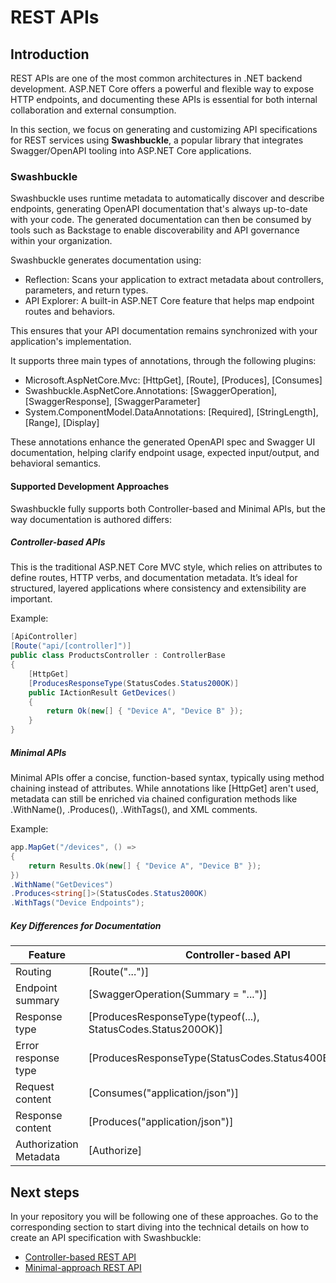 # REST APIs

## Introduction

REST APIs are one of the most common architectures in .NET backend development. ASP.NET Core offers a powerful and flexible way to expose HTTP endpoints, and documenting these APIs is essential for both internal collaboration and external consumption.

In this section, we focus on generating and customizing API specifications for REST services using **Swashbuckle**, a popular library that integrates Swagger/OpenAPI tooling into ASP.NET Core applications.

### Swashbuckle

Swashbuckle uses runtime metadata to automatically discover and describe endpoints, generating OpenAPI documentation that's always up-to-date with your code. The generated documentation can then be consumed by tools such as Backstage to enable discoverability and API governance within your organization.

Swashbuckle generates documentation using:

- Reflection: Scans your application to extract metadata about controllers, parameters, and return types.
- API Explorer: A built-in ASP.NET Core feature that helps map endpoint routes and behaviors.

This ensures that your API documentation remains synchronized with your application's implementation.

It supports three main types of annotations, through the following plugins:

- Microsoft.AspNetCore.Mvc: [HttpGet], [Route], [Produces], [Consumes]
- Swashbuckle.AspNetCore.Annotations: [SwaggerOperation], [SwaggerResponse], [SwaggerParameter]
- System.ComponentModel.DataAnnotations: [Required], [StringLength], [Range], [Display]

These annotations enhance the generated OpenAPI spec and Swagger UI documentation, helping clarify endpoint usage, expected input/output, and behavioral semantics.

#### Supported Development Approaches

Swashbuckle fully supports both Controller-based and Minimal APIs, but the way documentation is authored differs:

##### Controller-based APIs

This is the traditional ASP.NET Core MVC style, which relies on attributes to define routes, HTTP verbs, and documentation metadata. It’s ideal for structured, layered applications where consistency and extensibility are important.

Example:

```csharp
[ApiController]
[Route("api/[controller]")]
public class ProductsController : ControllerBase
{
    [HttpGet]
    [ProducesResponseType(StatusCodes.Status200OK)]
    public IActionResult GetDevices()
    {
        return Ok(new[] { "Device A", "Device B" });
    }
}
```

##### Minimal APIs

Minimal APIs offer a concise, function-based syntax, typically using method chaining instead of attributes. While annotations like [HttpGet] aren't used, metadata can still be enriched via chained configuration methods like .WithName(), .Produces(), .WithTags(), and XML comments.

Example:

```csharp
app.MapGet("/devices", () =>
{
    return Results.Ok(new[] { "Device A", "Device B" });
})
.WithName("GetDevices")
.Produces<string[]>(StatusCodes.Status200OK)
.WithTags("Device Endpoints");
```

##### Key Differences for Documentation

| Feature | Controller-based API | Minimal API |
| ----------- | ----------- | ----------- |
| Routing | [Route("...")] | .MapGet("...") / .MapPost("...") / ... |
| Endpoint summary | [SwaggerOperation(Summary = "...")] | .WithName("") |
| Response type | [ProducesResponseType(typeof(...), StatusCodes.Status200OK)] | .Produces<...>(StatusCodes.Status200OK)  |
| Error response type | [ProducesResponseType(StatusCodes.Status400BadRequest)] | .Produces(StatusCodes.Status400BadRequest)  |
| Request content | [Consumes("application/json")] | .Accepts<...>("application/json") |
| Response content | [Produces("application/json")] | .Produces<...>("application/json") |
| Authorization Metadata | [Authorize] | .RequireAuthorization() |

## Next steps

In your repository you will be following one of these approaches.
Go to the corresponding section to start diving into the technical details on how to create an API specification with Swashbuckle:

- [Controller-based REST API](ControllerBasedApi/index.md#introduction)
- [Minimal-approach REST API](minimalApproach/index.md#introduction)

